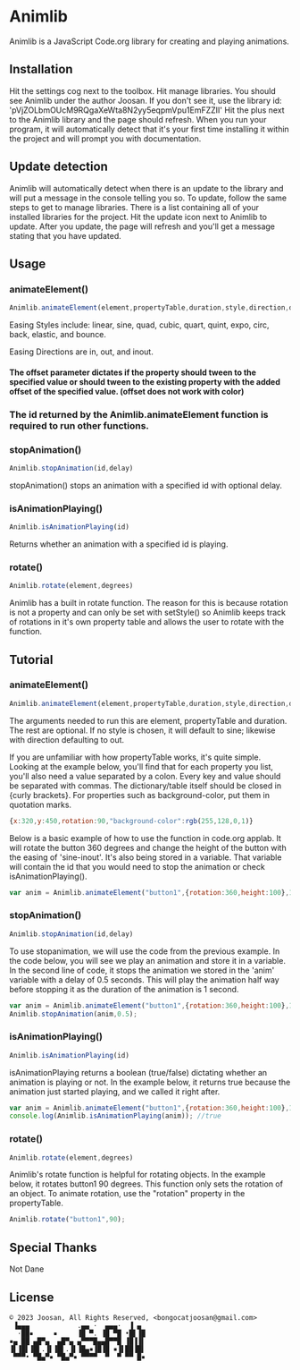 # Animlib

Animlib is a JavaScript Code.org library for creating and playing animations.

## Installation




Hit the settings cog next to the toolbox. Hit manage libraries. You should see Animlib under the author Joosan. If you don't see it, use the library id: 'pVjZOLbmOUcM9RQgaXeWta8N2yy5eqpmVpu1EmFZZII' Hit the plus next to the Animlib library and the page should refresh. When you run your program, it will automatically detect that it's your first time installing it within the project and will prompt you with  documentation. 

## Update detection
Animlib will automatically detect when there is an update to the library and will put a message in the console telling you so. To update, follow the same steps to get to manage libraries. There is a list containing all of your installed libraries for the project. Hit the update icon next to Animlib to update. After you update, the page will refresh and you'll get a message stating that you have updated.
## Usage
### animateElement()


```javascript
Animlib.animateElement(element,propertyTable,duration,style,direction,delay,offset,callback)
```

Easing Styles include: linear, sine, quad, cubic, quart, quint, expo, circ, back, elastic, and bounce.

Easing Directions are in, out, and inout.

#### The offset parameter dictates if the property should tween to the specified value or should tween to the existing property with the added offset of the specified value. (offset does not work with color)

### The id returned by the Animlib.animateElement function is required to run other functions.

### stopAnimation()

```javascript
Animlib.stopAnimation(id,delay)
```
stopAnimation() stops an animation with a specified id with optional delay.
### isAnimationPlaying()
```javascript
Animlib.isAnimationPlaying(id)
```
Returns whether an animation with a specified id is playing.

### rotate()
```javascript
Animlib.rotate(element,degrees)
```
Animlib has a built in rotate function. The reason for this is because rotation is not a property and can only be set with setStyle() so Animlib keeps track of rotations in it's own property table and allows the user to rotate with the function.

## Tutorial
### animateElement()
```javascript
Animlib.animateElement(element,propertyTable,duration,style,direction,delay,offset,callback)
```
The arguments needed to run this are element, propertyTable and duration. The rest are optional. If no style is chosen, it will default to sine; likewise with direction defaulting to out.

If you are unfamiliar with how propertyTable works, it's quite simple. Looking at the example below, you'll find that for each property you list, you'll also need a value separated by a colon. Every key and value should be separated with commas. The dictionary/table itself should be closed in {curly brackets}. For properties such as background-color, put them in quotation marks.
```javascript
{x:320,y:450,rotation:90,"background-color":rgb(255,128,0,1)}
```

Below is a basic example of how to use the function in code.org applab. It will rotate the button 360 degrees and change the height of the button with the easing of 'sine-inout'. It's also being stored in a variable. That variable will contain the id that you would need to stop the animation or check isAnimationPlaying().
```javascript
var anim = Animlib.animateElement("button1",{rotation:360,height:100},1,"sine","inout");
```

### stopAnimation()

```javascript
Animlib.stopAnimation(id,delay)
```
To use stopanimation, we will use the code from the previous example. In the code below, you will see we play an animation and store it in a variable. In the second line of code, it stops the animation we stored in the 'anim' variable with a delay of 0.5 seconds. This will play the animation half way before stopping it as the duration of the animation is 1 second.

```javascript
var anim = Animlib.animateElement("button1",{rotation:360,height:100},1,"sine","inout");
Animlib.stopAnimation(anim,0.5);
```

### isAnimationPlaying()
```javascript
Animlib.isAnimationPlaying(id)
```
isAnimationPlaying returns a boolean (true/false) dictating whether an animation is playing or not. In the example below, it returns true because the animation just started playing, and we called it right after.
```javascript
var anim = Animlib.animateElement("button1",{rotation:360,height:100},1,"sine","inout");
console.log(Animlib.isAnimationPlaying(anim)); //true
```

### rotate()
```javascript
Animlib.rotate(element,degrees)
```
Animlib's rotate function is helpful for rotating objects. In the example below, it rotates button1 90 degrees. This function only sets the rotation of an object. To animate rotation, use the "rotation" property in the propertyTable.
```javascript
Animlib.rotate("button1",90);
```

## Special Thanks
Not Dane
## License
```
© 2023 Joosan, All Rights Reserved, <bongocatjoosan@gmail.com>
 ▐▄▄▄            .▄▄ ·  ▄▄▄·  ▐ ▄ 
  ·██▪     ▪     ▐█ ▀. ▐█ ▀█ •█▌▐█
▪▄ ██ ▄█▀▄  ▄█▀▄ ▄▀▀▀█▄▄█▀▀█ ▐█▐▐▌
▐▌▐█▌▐█▌.▐▌▐█▌.▐▌▐█▄▪▐█▐█ ▪▐▌██▐█▌
 ▀▀▀• ▀█▄▀▪ ▀█▄▀▪ ▀▀▀▀  ▀  ▀ ▀▀ █▪
```
